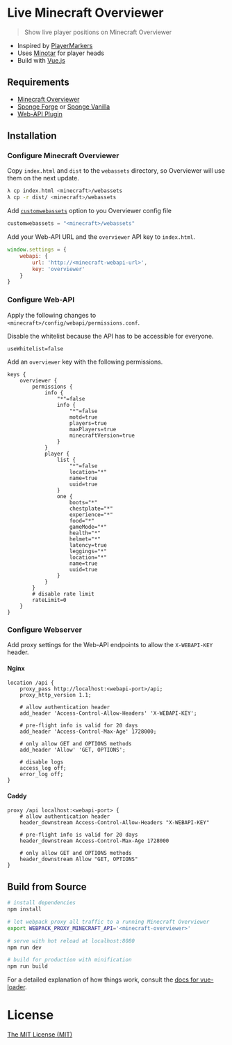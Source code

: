 # Live Minecraft Overviewer

> Show live player positions on Minecraft Overviewer

- Inspired by [PlayerMarkers](https://github.com/overviewer/Minecraft-Overviewer-Addons/tree/master/PlayerMarkers)
- Uses [Minotar](https://minotar.net) for player heads
- Build with [Vue.js](https://vuejs.org/)

## Requirements
- [Minecraft Overviewer](https://overviewer.org/)
- [Sponge Forge](https://www.spongepowered.org/downloads) or [Sponge Vanilla](https://www.spongepowered.org/downloads)
- [Web-API Plugin](https://ore.spongepowered.org/Valandur/Web-API)

## Installation

### Configure Minecraft Overviewer
Copy `index.html` and `dist` to the `webassets` directory, so Overviewer will use them on the next update.

```bash
λ cp index.html <minecraft>/webassets
λ cp -r dist/ <minecraft>/webassets
```

Add [`customwebassets`](http://docs.overviewer.org/en/latest/config/#custom-web-assets) option to you Overviewer config file
```python
customwebassets = "<minecraft>/webassets"
```

Add your Web-API URL and the `overviewer` API key to `index.html`.
```js
window.settings = {
    webapi: {
        url: 'http://<minecraft-webapi-url>',
        key: 'overviewer'
    }
}
```
### Configure Web-API
Apply the following changes to `<minecraft>/config/webapi/permissions.conf`.

Disable the whitelist because the API has to be accessible for everyone.
```hocon
useWhitelist=false
```

Add an `overviewer` key with the following permissions.
```hocon
keys {
    overviewer {
        permissions {
            info {
                "*"=false
                info {
                    "*"=false
                    motd=true
                    players=true
                    maxPlayers=true
                    minecraftVersion=true
                }
            }
            player {
                list {
                    "*"=false
                    location="*"
                    name=true
                    uuid=true
                }
                one {
                    boots="*"
                    chestplate="*"
                    experience="*"
                    food="*"
                    gameMode="*"
                    health="*"
                    helmet="*"
                    latency=true
                    leggings="*"
                    location="*"
                    name=true
                    uuid=true
                }
            }
        }
        # disable rate limit
        rateLimit=0
    }
}
```

### Configure Webserver
Add proxy settings for the Web-API endpoints to allow the `X-WEBAPI-KEY` header.
#### Nginx
```nginx
location /api {
    proxy_pass http://localhost:<webapi-port>/api;
    proxy_http_version 1.1;

    # allow authentication header
    add_header 'Access-Control-Allow-Headers' 'X-WEBAPI-KEY';

    # pre-flight info is valid for 20 days
    add_header 'Access-Control-Max-Age' 1728000;

    # only allow GET and OPTIONS methods
    add_header 'Allow' 'GET, OPTIONS';

    # disable logs
    access_log off;
    error_log off;
}
```
#### Caddy
```caddyfile
proxy /api localhost:<webapi-port> {
    # allow authentication header
    header_downstream Access-Control-Allow-Headers "X-WEBAPI-KEY"

    # pre-flight info is valid for 20 days
    header_downstream Access-Control-Max-Age 1728000

    # only allow GET and OPTIONS methods
    header_downstream Allow "GET, OPTIONS"
}
```

## Build from Source
``` bash
# install dependencies
npm install

# let webpack proxy all traffic to a running Minecraft Overviewer
export WEBPACK_PROXY_MINECRAFT_API='<minecraft-overviewer>'

# serve with hot reload at localhost:8080
npm run dev

# build for production with minification
npm run build
```

For a detailed explanation of how things work, consult the [docs for vue-loader](https://vue-loader.vuejs.org/en/).

# License
[The MIT License (MIT)](http://r15ch13.mit-license.org/)
